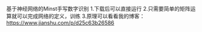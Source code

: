 基于神经网络的Minst手写数字识别
1.下载后可以直接运行
2.只需要简单的矩阵运算就可以完成网络的定义，训练
3.原理可以看看我的博客：https://www.jianshu.com/p/d25c63b26586
